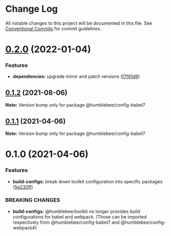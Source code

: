 # Change Log

All notable changes to this project will be documented in this file.
See [Conventional Commits](https://conventionalcommits.org) for commit guidelines.

# [0.2.0](https://github.com/wearehumblebee/honeycomb/compare/@humblebee/config-babel7@0.1.2...@humblebee/config-babel7@0.2.0) (2022-01-04)

### Features

- **dependencies:** upgrade minor and patch versions ([f7f61d9](https://github.com/wearehumblebee/honeycomb/commit/f7f61d97fa0bcaf85083b9194d1b19f8776e202f))

## [0.1.2](https://github.com/wearehumblebee/honeycomb/compare/@humblebee/config-babel7@0.1.1...@humblebee/config-babel7@0.1.2) (2021-08-06)

**Note:** Version bump only for package @humblebee/config-babel7

## [0.1.1](https://github.com/wearehumblebee/honeycomb/compare/@humblebee/config-babel7@0.1.0...@humblebee/config-babel7@0.1.1) (2021-04-06)

**Note:** Version bump only for package @humblebee/config-babel7

# 0.1.0 (2021-04-06)

### Features

- **build-configs:** break down toolkit configuration into specific packages ([5e232ff](https://github.com/wearehumblebee/honeycomb/commit/5e232ffbbb6870d6ac8ebbda9cd5659692aa5065))

### BREAKING CHANGES

- **build-configs:** @humblebee/toolkit no longer provides build configurations for babel and webpack.
  (Those can be imported respectively from @humblebee/config-babel7 and @humblebee/config-webpack4)
